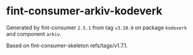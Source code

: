 # fint-consumer-arkiv-kodeverk

Generated by fint-consumer `2.5.1` from tag `v3.10.0` on package `kodeverk` and component `arkiv`.

Based on fint-consumer-skeleton refs/tags/v1.7.1.
